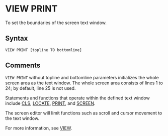 # VIEW PRINT

To set the boundaries of the screen text window.

## Syntax

`VIEW PRINT [topline TO bottomline]`

## Comments

`VIEW PRINT` without topline and bottomline parameters initializes the whole screen area as the text window. The whole screen area consists of lines 1 to 24; by default, line 25 is not used.

Statements and functions that operate within the defined text window include [CLS](CLS), [LOCATE](LOCATE), [PRINT](PRINT), and [SCREEN](SCREEN).

The screen editor will limit functions such as scroll and cursor movement to the text window.

For more information, see [VIEW](VIEW).
